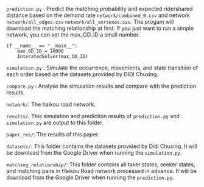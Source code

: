 `prediction.py` : Predict the matching probability and expected ride/shared distance based on the demand rate `network/combined_0.csv` and network `network/all_edges.csv` `network/all_vertexes.csv`. The progam will download the matching relationship at first. If you just want to run a simple network, you can set the  max_OD_ID a small number.

```
if __name__ == "__main__":
    max_OD_ID = 10000
    InteratedSolver(max_OD_ID)
```

`simulation.py` : Simulate the occurrence, movements, and state transition of each order based on the datasets provided by DIDI Chuxing. 

`compare.py` : Analyse the simulation results and compare with the prediction results.

`network/`: The haikou road network.

`results/`: This simulation and prediction results of `prediction.py` and `simulation.py` are output to this folder.  

`paper_res/`: The results of this paper. 

`datasets/`: This folder contains the datasets provided by Didi Chuxing. It will be download from the Google Driver when running the  `simulation.py`. 

`matching_relationship/`: This folder contains all taker states, seeker states, and matching pairs in Haikou Road network processed in advance. It will be download from the Google Driver when running the  `prediction.py`. 
